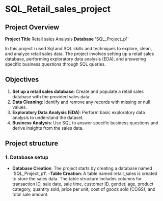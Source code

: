 # SQL_Retail_sales_project

## Project Overview

**Project Title** Retail sales Analysis
**Database** 'SQL_Project_p1'

In this project i used Sql and SQL skills and techniques to explore,
clean, and analyze retail sales data. The project involves setting up a retail sales database, performing exploratory data analysis (EDA), 
and answering specific business questions through SQL queries.

## Objectives
1. **Set up a retail sales database**: Create and populate a retail sales database with the provided sales data.
2. **Data Cleaning**: Identify and remove any records with missing or null values.
3. **Exploratory Data Analysis (EDA)**: Perform basic exploratory data analysis to understand the dataset.
4. **Business Analysis**: Use SQL to answer specific business questions and derive insights from the sales data.

## Project structure

### 1. Database setup 
- **Database Creation**:  The project starts by creating a database named 'SQL_Project_p1'.
-**Table Creation**: A table named retail_sales is created to store the sales data.
  The table structure includes columns for transaction ID, sale date, sale time, customer ID, gender, age, product category,
  quantity sold, price per unit,
  cost of goods sold (COGS), and total sale amount.






















































































